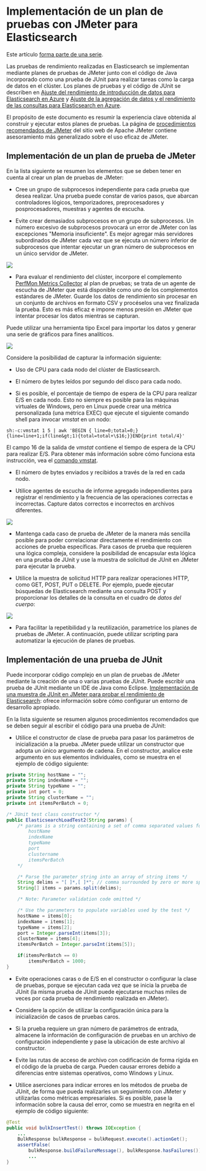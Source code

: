 <properties
   pageTitle="Implementación de un plan de pruebas con JMeter para Elasticsearch | Microsoft Azure"
   description="Cómo ejecutar pruebas de rendimiento para Elasticsearch con JMeter."
   services=""
   documentationCenter="na"
   authors="mabsimms"
   manager="marksou"
   editor=""
   tags=""/>

<tags
   ms.service="guidance"
   ms.devlang="na"
   ms.topic="article"
   ms.tgt_pltfrm="na"
   ms.workload="na"
   ms.date="02/18/2016"
   ms.author="masimms"/>
   
# Implementación de un plan de pruebas con JMeter para Elasticsearch

Este artículo [forma parte de una serie](guidance-elasticsearch.md).

Las pruebas de rendimiento realizadas en Elasticsearch se implementan mediante planes de pruebas de JMeter junto con el código de Java incorporado como una prueba de JUnit para realizar tareas como la carga de datos en el clúster. Los planes de pruebas y el código de JUnit se describen en [Ajuste del rendimiento de introducción de datos para Elasticsearch en Azure][] y [Ajuste de la agregación de datos y el rendimiento de las consultas para Elasticsearch en Azure][].

El propósito de este documento es resumir la experiencia clave obtenida al construir y ejecutar estos planes de pruebas. La página de [procedimientos recomendados de JMeter](http://jmeter.apache.org/usermanual/best-practices.html) del sitio web de Apache JMeter contiene asesoramiento más generalizado sobre el uso eficaz de JMeter.

## Implementación de un plan de prueba de JMeter

En la lista siguiente se resumen los elementos que se deben tener en cuenta al crear un plan de pruebas de JMeter:

- Cree un grupo de subprocesos independiente para cada prueba que desea realizar. Una prueba puede constar de varios pasos, que abarcan controladores lógicos, temporizadores, preprocesadores y posprocesadores, muestras y agentes de escucha.

- Evite crear demasiados subprocesos en un grupo de subprocesos. Un número excesivo de subprocesos provocará un error de JMeter con las excepciones "Memoria insuficiente". Es mejor agregar más servidores subordinados de JMeter cada vez que se ejecuta un número inferior de subprocesos que intentar ejecutar un gran número de subprocesos en un único servidor de JMeter.

![](./media/guidance-elasticsearch/jmeter-testing1.png)

- Para evaluar el rendimiento del clúster, incorpore el complemento [PerfMon Metrics Collector](http://jmeter-plugins.org/wiki/PerfMon/) al plan de pruebas; se trata de un agente de escucha de JMeter que está disponible como uno de los complementos estándares de JMeter. Guarde los datos de rendimiento sin procesar en un conjunto de archivos en formato CSV y procéselos una vez finalizada la prueba. Esto es más eficaz e impone menos presión en JMeter que intentar procesar los datos mientras se capturan. 

Puede utilizar una herramienta tipo Excel para importar los datos y generar una serie de gráficos para fines analíticos.

![](./media/guidance-elasticsearch/jmeter-testing2.png)

Considere la posibilidad de capturar la información siguiente:

- Uso de CPU para cada nodo del clúster de Elasticsearch.

- El número de bytes leídos por segundo del disco para cada nodo.

- Si es posible, el porcentaje de tiempo de espera de la CPU para realizar E/S en cada nodo. Esto no siempre es posible para las máquinas virtuales de Windows, pero en Linux puede crear una métrica personalizada (una métrica EXEC) que ejecute el siguiente comando shell para invocar *vmstat* en un nodo:

```Shell
sh:-c:vmstat 1 5 | awk 'BEGIN { line=0;total=0;}{line=line+1;if(line&gt;1){total=total+\$16;}}END{print total/4}'
```

El campo 16 de la salida de *vmstat* contiene el tiempo de espera de la CPU para realizar E/S. Para obtener más información sobre cómo funciona esta instrucción, vea el [comando vmstat](http://linuxcommand.org/man_pages/vmstat8.html).

- El número de bytes enviados y recibidos a través de la red en cada nodo.

- Utilice agentes de escucha de informe agregado independientes para registrar el rendimiento y la frecuencia de las operaciones correctas e incorrectas. Capture datos correctos e incorrectos en archivos diferentes.

![](./media/guidance-elasticsearch/jmeter-testing3.png)

- Mantenga cada caso de prueba de JMeter de la manera más sencilla posible para poder correlacionar directamente el rendimiento con acciones de prueba específicas. Para casos de prueba que requieren una lógica compleja, considere la posibilidad de encapsular esta lógica en una prueba de JUnit y use la muestra de solicitud de JUnit en JMeter para ejecutar la prueba.

- Utilice la muestra de solicitud HTTP para realizar operaciones HTTP, como GET, POST, PUT o DELETE. Por ejemplo, puede ejecutar búsquedas de Elasticsearch mediante una consulta POST y proporcionar los detalles de la consulta en el cuadro de *datos del cuerpo*:

![](./media/guidance-elasticsearch/jmeter-testing4.png)

- Para facilitar la repetibilidad y la reutilización, parametrice los planes de pruebas de JMeter. A continuación, puede utilizar scripting para automatizar la ejecución de planes de pruebas.

## Implementación de una prueba de JUnit

Puede incorporar código complejo en un plan de pruebas de JMeter mediante la creación de una o varias pruebas de JUnit. Puede escribir una prueba de JUnit mediante un IDE de Java como Eclipse. [Implementación de una muestra de JUnit en JMeter para probar el rendimiento de Elasticsearch][]\: ofrece información sobre cómo configurar un entorno de desarrollo apropiado.

En la lista siguiente se resumen algunos procedimientos recomendados que se deben seguir al escribir el código para una prueba de JUnit:

- Utilice el constructor de clase de prueba para pasar los parámetros de inicialización a la prueba. JMeter puede utilizar un constructor que adopta un único argumento de cadena. En el constructor, analice este argumento en sus elementos individuales, como se muestra en el ejemplo de código siguiente:

```Java
private String hostName = "";
private String indexName = "";
private String typeName = "";
private int port = 0;
private String clusterName = "";
private int itemsPerBatch = 0;

/* JUnit test class constructor */
public ElasticsearchLoadTest2(String params) {
	/* params is a string containing a set of comma separated values for:
		hostName
		indexName
		typeName
		port
		clustername
		itemsPerBatch
	*/

    /* Parse the parameter string into an array of string items */
	String delims = "[ ]*,[ ]*"; // comma surrounded by zero or more spaces
	String[] items = params.split(delims);

    /* Note: Parameter validation code omitted */

	/* Use the parameters to populate variables used by the test */
	hostName = items[0];
	indexName = items[1];
	typeName = items[2];
	port = Integer.parseInt(items[3]);
	clusterName = items[4];
	itemsPerBatch = Integer.parseInt(items[5]);

	if(itemsPerBatch == 0)
		itemsPerBatch = 1000;
}
```

- Evite operaciones caras o de E/S en el constructor o configurar la clase de pruebas, porque se ejecutan cada vez que se inicia la prueba de JUnit (la misma prueba de JUnit puede ejecutarse muchas miles de veces por cada prueba de rendimiento realizada en JMeter).

- Considere la opción de utilizar la configuración única para la inicialización de casos de pruebas caros.

- Si la prueba requiere un gran número de parámetros de entrada, almacene la información de configuración de pruebas en un archivo de configuración independiente y pase la ubicación de este archivo al constructor.

- Evite las rutas de acceso de archivo con codificación de forma rígida en el código de la prueba de carga. Pueden causar errores debido a diferencias entre sistemas operativos, como Windows y Linux.

- Utilice aserciones para indicar errores en los métodos de prueba de JUnit, de forma que pueda realizarles un seguimiento con JMeter y utilizarlas como métricas empresariales. Si es posible, pase la información sobre la causa del error, como se muestra en negrita en el ejemplo de código siguiente:

```Java
@Test
public void bulkInsertTest() throws IOException {
	...
	BulkResponse bulkResponse = bulkRequest.execute().actionGet();
	assertFalse(
		bulkResponse.buildFailureMessage(), bulkResponse.hasFailures());
		...
}
```

[Running Elasticsearch on Azure]: guidance-elasticsearch-running-on-azure.md
[Ajuste del rendimiento de introducción de datos para Elasticsearch en Azure]: guidance-elasticsearch-tuning-data-ingestion-performance.md
[Implementación de una muestra de JUnit en JMeter para probar el rendimiento de Elasticsearch]: guidance-elasticsearch-deploying-jmeter-junit-sampler.md
[Ajuste de la agregación de datos y el rendimiento de las consultas para Elasticsearch en Azure]: guidance-elasticsearch-tuning-data-aggregation-and-query-performance.md

<!---HONumber=AcomDC_0224_2016-->